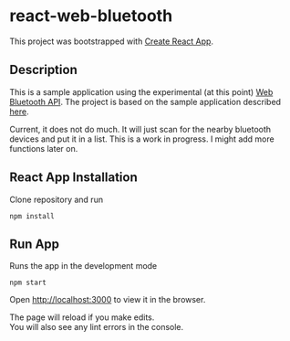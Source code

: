 react-web-bluetooth
================

This project was bootstrapped with [Create React App](https://github.com/facebook/create-react-app).

## Description
This is a sample application using the experimental (at this point) [Web Bluetooth API](https://developer.mozilla.org/en-US/docs/Web/API/Web_Bluetooth_API). The project is based on the sample application described [here](https://googlechrome.github.io/samples/web-bluetooth/scan.html).

Current, it does not do much. It will just scan for the nearby bluetooth devices and put it in a list. This is a work in progress. I might add more functions later on.


## React App Installation
Clone repository and run

```
npm install
```

## Run App
Runs the app in the development mode

```
npm start
```

Open [http://localhost:3000](http://localhost:3000) to view it in the browser.

The page will reload if you make edits.<br>
You will also see any lint errors in the console.
